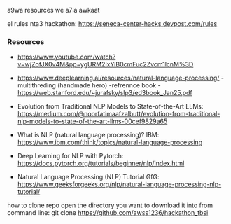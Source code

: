 a9wa resources we a7la awkaat

el rules nta3 hackathon: https://seneca-center-hacks.devpost.com/rules

### Resources
- https://www.youtube.com/watch?v=wjZofJX0v4M&pp=ygURM2IxYiB0cmFuc2Zvcm1lcnM%3D
- https://www.deeplearning.ai/resources/natural-language-processing/
-multithreding (handmade hero)
-refrennce book 
-https://web.stanford.edu/~jurafsky/slp3/ed3book_Jan25.pdf

- Evolution from Traditional NLP Models to State-of-the-Art LLMs: https://medium.com/@noorfatimaafzalbutt/evolution-from-traditional-nlp-models-to-state-of-the-art-llms-00cef9829a65
- What is NLP (natural language processing)? IBM: https://www.ibm.com/think/topics/natural-language-processing
- Deep Learning for NLP with Pytorch: https://docs.pytorch.org/tutorials/beginner/nlp/index.html
- Natural Language Processing (NLP) Tutorial GfG: https://www.geeksforgeeks.org/nlp/natural-language-processing-nlp-tutorial/



how to clone repo 
open the directory you want to download it into
from command line:
git clone https://github.com/awss1236/hackathon_tbsi
